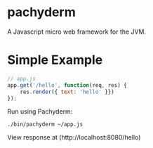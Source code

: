 pachyderm
=========

A Javascript micro web framework for the JVM.

Simple Example
==============

```javascript
// app.js
app.get('/hello', function(req, res) {
    res.render({ text: 'hello' }})
});
```

Run using Pachyderm:

```
./bin/pachyderm ~/app.js
```

View response at (http://localhost:8080/hello)